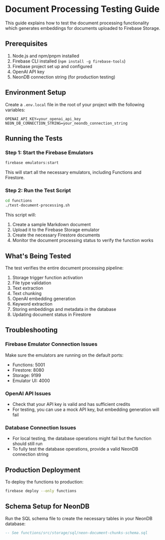 # Document Processing Testing Guide

This guide explains how to test the document processing functionality which generates embeddings for documents uploaded to Firebase Storage.

## Prerequisites

1. Node.js and npm/pnpm installed
2. Firebase CLI installed (`npm install -g firebase-tools`)
3. Firebase project set up and configured
4. OpenAI API key
5. NeonDB connection string (for production testing)

## Environment Setup

Create a `.env.local` file in the root of your project with the following variables:

```
OPENAI_API_KEY=your_openai_api_key
NEON_DB_CONNECTION_STRING=your_neondb_connection_string
```

## Running the Tests

### Step 1: Start the Firebase Emulators

```bash
firebase emulators:start
```

This will start all the necessary emulators, including Functions and Firestore.

### Step 2: Run the Test Script

```bash
cd functions
./test-document-processing.sh
```

This script will:

1. Create a sample Markdown document
2. Upload it to the Firebase Storage emulator
3. Create the necessary Firestore documents
4. Monitor the document processing status to verify the function works

## What's Being Tested

The test verifies the entire document processing pipeline:

1. Storage trigger function activation
2. File type validation
3. Text extraction
4. Text chunking
5. OpenAI embedding generation
6. Keyword extraction
7. Storing embeddings and metadata in the database
8. Updating document status in Firestore

## Troubleshooting

### Firebase Emulator Connection Issues

Make sure the emulators are running on the default ports:

- Functions: 5001
- Firestore: 8080
- Storage: 9199
- Emulator UI: 4000

### OpenAI API Issues

- Check that your API key is valid and has sufficient credits
- For testing, you can use a mock API key, but embedding generation will fail

### Database Connection Issues

- For local testing, the database operations might fail but the function should still run
- To fully test the database operations, provide a valid NeonDB connection string

## Production Deployment

To deploy the functions to production:

```bash
firebase deploy --only functions
```

## Schema Setup for NeonDB

Run the SQL schema file to create the necessary tables in your NeonDB database:

```sql
-- See functions/src/storage/sql/neon-document-chunks-schema.sql
```
